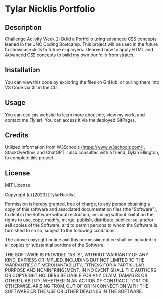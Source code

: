 # Tylar Nicklis Portfolio

## Description
Challenge Activity Week 2: Build a Portfolio using advanced CSS concepts leaned in the UNC Coding Bootcamp. This project will be used in the future to showcase skills to future employers. I learned how to apply HTML and Advanced CSS concepts to build my own portfolio from stratch.

## Installation
You can view this code by exploring the files on GitHub, or pulling them into VS Code via Git in the CLI.

## Usage
You can use this website to learn more about me, view my work, and contact me (Tylar). You can access it via the deployed GitPages. 

## Credits 
Utilized information from W3Schools (https://www.w3schools.com/), StackOverflow, and ChatGPT.
I also consulted with a friend, Dylan Ellington, to complete this project.

## License
MIT License

Copyright (c) [2023] [TylarNicklis]

Permission is hereby granted, free of charge, to any person obtaining a copy
of this software and associated documentation files (the "Software"), to deal
in the Software without restriction, including without limitation the rights
to use, copy, modify, merge, publish, distribute, sublicense, and/or sell
copies of the Software, and to permit persons to whom the Software is
furnished to do so, subject to the following conditions:

The above copyright notice and this permission notice shall be included in all
copies or substantial portions of the Software.

THE SOFTWARE IS PROVIDED "AS IS", WITHOUT WARRANTY OF ANY KIND, EXPRESS OR
IMPLIED, INCLUDING BUT NOT LIMITED TO THE WARRANTIES OF MERCHANTABILITY,
FITNESS FOR A PARTICULAR PURPOSE AND NONINFRINGEMENT. IN NO EVENT SHALL THE
AUTHORS OR COPYRIGHT HOLDERS BE LIABLE FOR ANY CLAIM, DAMAGES OR OTHER
LIABILITY, WHETHER IN AN ACTION OF CONTRACT, TORT OR OTHERWISE, ARISING FROM,
OUT OF OR IN CONNECTION WITH THE SOFTWARE OR THE USE OR OTHER DEALINGS IN THE
SOFTWARE.
